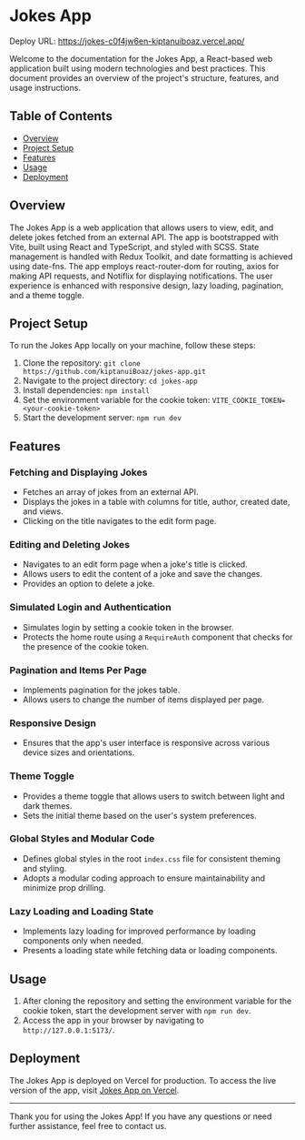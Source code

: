 # Jokes App 

Deploy URL: https://jokes-c0f4jw6en-kiptanuiboaz.vercel.app/

Welcome to the documentation for the Jokes App, a React-based web application built using modern technologies and best practices. This document provides an overview of the project's structure, features, and usage instructions.

## Table of Contents

- [Overview](#overview)
- [Project Setup](#project-setup)
- [Features](#features)
- [Usage](#usage)
- [Deployment](#deployment)

## Overview

The Jokes App is a web application that allows users to view, edit, and delete jokes fetched from an external API. The app is bootstrapped with Vite, built using React and TypeScript, and styled with SCSS. State management is handled with Redux Toolkit, and date formatting is achieved using date-fns. The app employs react-router-dom for routing, axios for making API requests, and Notiflix for displaying notifications. The user experience is enhanced with responsive design, lazy loading, pagination, and a theme toggle.

## Project Setup

To run the Jokes App locally on your machine, follow these steps:

1. Clone the repository: `git clone https://github.com/kiptanuiBoaz/jokes-app.git`
2. Navigate to the project directory: `cd jokes-app`
3. Install dependencies: `npm install`
4. Set the environment variable for the cookie token: `VITE_COOKIE_TOKEN=<your-cookie-token>`
5. Start the development server: `npm run dev`

## Features

### Fetching and Displaying Jokes

- Fetches an array of jokes from an external API.
- Displays the jokes in a table with columns for title, author, created date, and views.
- Clicking on the title navigates to the edit form page.

### Editing and Deleting Jokes

- Navigates to an edit form page when a joke's title is clicked.
- Allows users to edit the content of a joke and save the changes.
- Provides an option to delete a joke.

### Simulated Login and Authentication

- Simulates login by setting a cookie token in the browser.
- Protects the home route using a `RequireAuth` component that checks for the presence of the cookie token.

### Pagination and Items Per Page

- Implements pagination for the jokes table.
- Allows users to change the number of items displayed per page.

### Responsive Design

- Ensures that the app's user interface is responsive across various device sizes and orientations.

### Theme Toggle

- Provides a theme toggle that allows users to switch between light and dark themes.
- Sets the initial theme based on the user's system preferences.

### Global Styles and Modular Code

- Defines global styles in the root `index.css` file for consistent theming and styling.
- Adopts a modular coding approach to ensure maintainability and minimize prop drilling.

### Lazy Loading and Loading State

- Implements lazy loading for improved performance by loading components only when needed.
- Presents a loading state while fetching data or loading components.

## Usage

1. After cloning the repository and setting the environment variable for the cookie token, start the development server with `npm run dev`.
2. Access the app in your browser by navigating to `http://127.0.0.1:5173/`.

## Deployment

The Jokes App is deployed on Vercel for production. To access the live version of the app, visit [Jokes App on Vercel](https://jokes-c0f4jw6en-kiptanuiboaz.vercel.app/).

---

Thank you for using the Jokes App! If you have any questions or need further assistance, feel free to contact us.

